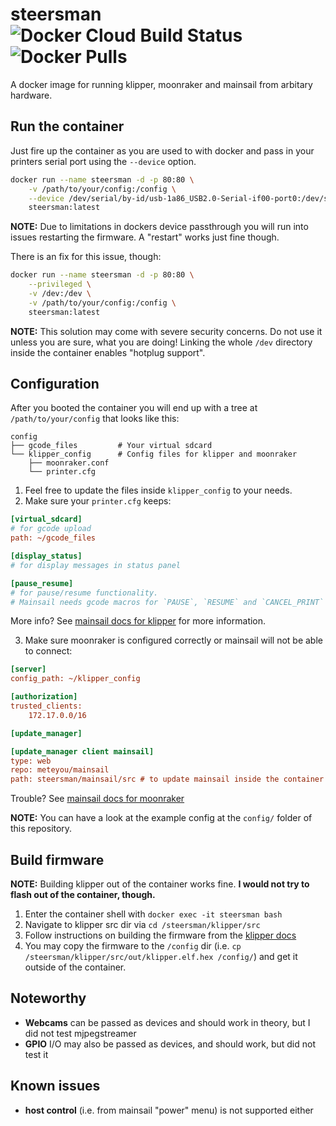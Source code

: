 # steersman ![Docker Cloud Build Status](https://img.shields.io/docker/cloud/build/voydz/steersman) ![Docker Pulls](https://img.shields.io/docker/pulls/voydz/steersman)
A docker image for running klipper, moonraker and mainsail from arbitary hardware.

## Run the container
Just fire up the container as you are used to with docker and pass in your printers serial port using the `--device` option.

```bash
docker run --name steersman -d -p 80:80 \
    -v /path/to/your/config:/config \
    --device /dev/serial/by-id/usb-1a86_USB2.0-Serial-if00-port0:/dev/serial/by-id/usb-1a86_USB2.0-Serial-if00-port0 \
    steersman:latest
```

**NOTE:** Due to limitations in dockers device passthrough you will run into issues restarting the firmware. A "restart" works just fine though.

There is an fix for this issue, though:

```bash
docker run --name steersman -d -p 80:80 \
    --privileged \
    -v /dev:/dev \
    -v /path/to/your/config:/config \
    steersman:latest
```

**NOTE:** This solution may come with severe security concerns. Do not use it unless you are sure, what you are doing! Linking the whole `/dev` directory inside the container enables "hotplug support".

## Configuration
After you booted the container you will end up with a tree at `/path/to/your/config` that looks like this:
```
config
├── gcode_files         # Your virtual sdcard
└── klipper_config      # Config files for klipper and moonraker
    ├── moonraker.conf
    └── printer.cfg
```

1. Feel free to update the files inside `klipper_config`  to your needs.
2. Make sure your `printer.cfg` keeps:
```ini
[virtual_sdcard]
# for gcode upload
path: ~/gcode_files 

[display_status]
# for display messages in status panel

[pause_resume]
# for pause/resume functionality. 
# Mainsail needs gcode macros for `PAUSE`, `RESUME` and `CANCEL_PRINT` to make the buttons work.
```
More info? See [mainsail docs for klipper](https://docs.mainsail.xyz/setup/manual-setup/klipper) for more information.

3. Make sure moonraker is configured correctly or mainsail will not be able to connect:
```ini
[server]
config_path: ~/klipper_config

[authorization]
trusted_clients:
    172.17.0.0/16

[update_manager]

[update_manager client mainsail]
type: web
repo: meteyou/mainsail
path: steersman/mainsail/src # to update mainsail inside the container
```
Trouble? See [mainsail docs for moonraker](https://docs.mainsail.xyz/setup/manual-setup/moonraker#configuration)

**NOTE:** You can have a look at the example config at the `config/` folder of this repository.

## Build firmware
**NOTE:** Building klipper out of the container works fine. **I would not try to flash out of the container, though.**

1. Enter the container shell with `docker exec -it steersman bash`
2. Navigate to klipper src dir via `cd /steersman/klipper/src`
3. Follow instructions on building the firmware from the [klipper docs](https://www.klipper3d.org/Installation.html#building-and-flashing-the-micro-controller)
4. You may copy the firmware to the `/config` dir (i.e. `cp /steersman/klipper/src/out/klipper.elf.hex /config/`) and get it outside of the container.

## Noteworthy
* **Webcams** can be passed as devices and should work in theory, but I did not test mjpegstreamer
* **GPIO** I/O may also be passed as devices, and should work, but did not test it

## Known issues
* **host control** (i.e. from mainsail "power" menu) is not supported either 